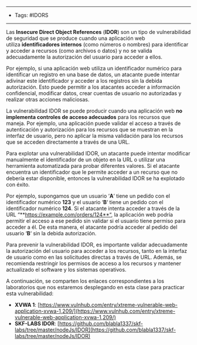 -------------------
- Tags: #IDORS
----------------
Las **Insecure Direct Object References** (**IDOR**) son un tipo de vulnerabilidad de seguridad que se produce cuando una aplicación web utiliza **identificadores internos** (como números o nombres) para identificar y acceder a recursos (como archivos o datos) y no se valida adecuadamente la autorización del usuario para acceder a ellos.

Por ejemplo, si una aplicación web utiliza un identificador numérico para identificar un registro en una base de datos, un atacante puede intentar adivinar este identificador y acceder a los registros sin la debida autorización. Esto puede permitir a los atacantes acceder a información confidencial, modificar datos, crear cuentas de usuario no autorizadas y realizar otras acciones maliciosas.

La vulnerabilidad IDOR se puede producir cuando una aplicación web **no implementa controles de acceso adecuados** para los recursos que maneja. Por ejemplo, una aplicación puede validar el acceso a través de autenticación y autorización para los recursos que se muestran en la interfaz de usuario, pero no aplicar la misma validación para los recursos que se acceden directamente a través de una URL.

Para explotar una vulnerabilidad IDOR, un atacante puede intentar modificar manualmente el identificador de un objeto en la URL o utilizar una herramienta automatizada para probar diferentes valores. Si el atacante encuentra un identificador que le permite acceder a un recurso que no debería estar disponible, entonces la vulnerabilidad IDOR se ha explotado con éxito.

Por ejemplo, supongamos que un usuario ‘**A**‘ tiene un pedido con el identificador numérico **123** y el usuario ‘**B**‘ tiene un pedido con el identificador numérico **124**. Si el atacante intenta acceder a través de la URL “**https://example.com/orders/124**“, la aplicación web podría permitir el acceso a ese pedido sin validar si el usuario tiene permiso para acceder a él. De esta manera, el atacante podría acceder al pedido del usuario ‘**B**‘ sin la debida autorización.

Para prevenir la vulnerabilidad IDOR, es importante validar adecuadamente la autorización del usuario para acceder a los recursos, tanto en la interfaz de usuario como en las solicitudes directas a través de URL. Además, se recomienda restringir los permisos de acceso a los recursos y mantener actualizado el software y los sistemas operativos.

A continuación, se comparten los enlaces correspondientes a los laboratorios que nos estaremos desplegando en esta clase para practicar esta vulnerabilidad:

-   **XVWA 1**: [https://www.vulnhub.com/entry/xtreme-vulnerable-web-application-xvwa-1,209/](https://www.vulnhub.com/entry/xtreme-vulnerable-web-application-xvwa-1,209/)
-   **SKF-LABS IDOR**: [https://github.com/blabla1337/skf-labs/tree/master/nodeJs/IDOR](https://github.com/blabla1337/skf-labs/tree/master/nodeJs/IDOR)